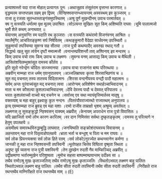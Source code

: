 

  
प्रत्याश्वस्तो यदा राजा मोहात् प्रत्यागतः पुनः ।अथाजुहाव तंसूतंराम वृत्तान्त कारणात्  ॥   
वृद्धम्परम सन्तप्तन्नव ग्रहम् इव द्विपम् ।विनिह्श्वसन्तन्ध्यायन्तम् अस्वस्थम् इव कुञ्जरम्  ॥   
राजा तु रजसा सूतन्ध्वस्ताङ्गंसमुपस्थितम् ।अश्रु पूर्ण मुखन्दीनम् उवाच परमार्तवत्  ॥   
क्व नु वत्स्यति धर्मात्मा वृक्ष मूलम् उपाश्रितः ।सोऽत्यन्त सुखितः सूत किम् अशिष्यति राघवः ।भूमि पालात्मजो भूमौ शेते कथम् अनाथवत्  ॥   
यंयान्तम् अनुयान्ति स्म पदाति रथ कुञ्जराः ।स वत्स्यति कथंरामो विजनंवनम् आश्रितः  ॥   
व्यालैर्मृगैर् आचरितङ्कृष्ण सर्प निषेवितम् ।कथङ्कुमारौ वैदेह्या सार्धंवनम् उपस्थितौ  ॥   
सुकुमार्या तपस्विम्या सुमन्त्र सह सीतया ।राज पुत्रौ कथम्पादैर् अवरुह्य रथाद् गतौ  ॥   
सिद्धार्थः खलु सूत त्वंयेन दृष्टौ ममात्मजौ ।वनान्तम्प्रविशन्तौ ताव् अश्विनाव् इव मन्दरम्  ॥   
किम् उवाच वचो रामः किम् उवाच च लक्ष्मणः ।सुमन्त्र वनम् आसाद्य किम् उवाच च मैथिली ।आसितंशयितम्भुक्तंसूत रामस्य कीर्तय  ॥   
इति सूतो नरेन्द्रेण चोदितः सज्जमानया ।उवाच वाचा राजानंस बाष्प परिरब्धया  ॥   
अब्रवीन् माम्महा राज धर्मम् एवानुपालयन् ।अञ्जलिम्राघवः कृत्वा शिरसाभिप्रणंय च  ॥   
सूत मद् वचनात् तस्य तातस्य विदितात्मनः ।शिरसा वन्दनीयस्य वन्द्यौ पादौ महात्मनः  ॥   
सर्वम् अन्तः पुरंवाच्यंसूत मद् वचनात् त्वया ।आरोग्यम् अविशेषेण यथार्हञ्चाभिवादनम्  ॥   
माता च मम कौसल्या कुशलञ्चाभिवादनम् ।देवि देवस्य पादौ च देववत् परिपालय  ॥   
भरतः कुशलंवाच्यो वाच्यो मद् वचनेन च ।सर्वास्व् एव यथा म्यायंवृत्तिम्वर्तस्व मातृषु  ॥   
वक्तव्यश् च महा बाहुर् इक्ष्वाकु कुल नन्दनः ।पितरंयौवराज्यस्थो राज्यस्थम् अनुपालय  ॥   
इत्य् एवम्माम्महा राज ब्रुवन्न् एव महा यशाः ।रामो राजीव ताम्राक्षो भृशम् अश्रूम्य् अवर्तयत्  ॥   
लक्ष्मणस् तु सुसङ्क्रुद्धो निह्श्वसन् वाक्यम् अब्रवीत् ।केनायम् अपराधेन राज पुत्रो विवासितः  ॥   
यदि प्रव्राजितो रामो लोभ कारण कारितम् ।वर दान निमित्तंवा सर्वथा दुष्कृतङ्कृतम् ।रामस्य तु परित्यागे न हेतुम् उपलक्षये  ॥   
असमीक्ष्य समारब्धंविरुद्धम्बुद्धि लाघवात् ।जनयिष्यति सङ्क्रोशंराघवस्य विवासनम्  ॥   
अहन्तावन् महा राजे पितृत्वन्नोपलक्षये ।भ्राता भर्ता च बन्धुश् च पिता च मम राघवः  ॥   
सर्व लोक प्रियन्त्यक्त्वा सर्व लोक हिते रतम् ।सर्व लोकोऽनुरज्येत कथन्त्वानेन कर्मणा  ॥   
जानकी तु महा राज निह्श्वसन्ती तपस्विनी ।भूतोपहत चित्तेव विष्ठिता वृष्मृता स्थिता  ॥   
अदृष्ट पूर्व व्यसना राज पुत्री यशस्विनी ।तेन दुह्खेन रुदती नैव माम्किञ्चिद् अब्रवीत्  ॥   
उद्वीक्षमाणा भर्तारम्मुखेन परिशुष्यता ।मुमोच सहसा बाष्पम्माम्प्रयान्तम् उदीक्ष्य सा  ॥   
तथैव रामोऽश्रु मुखः कृताञ्जलिस् तथैव रामोऽश्रु मुखः कृताञ्जलिः ।स्थितोऽभवल् लक्ष्मण बाहु पालितः स्थितोऽभवल् लक्ष्मण बाहु पालितः ।तथैव सीता रुदती तपस्विनी तथैव सीता रुदती तपस्विनी ।निरीक्षते राज रथन्तथैव माम्निरीक्षते राज रथन्तथैव माम्  ॥ (E)  
